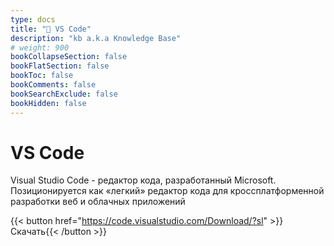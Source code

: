 ```yaml
---
type: docs
title: "🔷 VS Code"
description: "kb a.k.a Knowledge Base"
# weight: 900
bookCollapseSection: false
bookFlatSection: false
bookToc: false
bookComments: false
bookSearchExclude: false
bookHidden: false
---
```


# VS Code

Visual Studio Code - редактор кода, разработанный Microsoft. Позиционируется как «легкий» редактор кода для кроссплатформенной разработки веб и облачных приложений

{{< button href="https://code.visualstudio.com/Download/?sl" >}}Скачать{{< /button >}}
